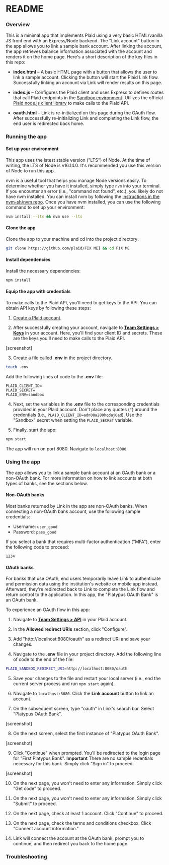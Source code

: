 # README

### Overview

This is a minimal app that implements Plaid using a very basic HTML/vanilla JS front end with an Express/Node backend. The "Link account" button in the app allows you to link a sample bank account. After linking the account, the app retrieves balance information associated with the account and renders it on the home page. Here's a short description of the key files in this repo:

- **index.html** – A basic HTML page with a button that allows the user to link a sample account. Clicking the button will start the Plaid Link flow. Successfully linking an account via Link will render results on this page.

- **index.js** – Configures the Plaid client and uses Express to defines routes that call Plaid endpoints in the [Sandbox environment](https://plaid.com/docs/quickstart/glossary/#environments). Utilizes the official [Plaid node.js client library](https://github.com/plaid/plaid-node) to make calls to the Plaid API.

- **oauth.html** – Link is re-initialized on this page during the OAuth flow. After successfully re-initializing Link and completing the Link flow, the end user is redirected back home.


### Running the app

#### Set up your environment

This app uses the latest stable version ("LTS") of Node. At the time of writing, the LTS of Node is v16.14.0. It's recommended you use this version of Node to run this app. 

nvm is a useful tool that helps you manage Node versions easily. To determine whether you have it installed, simply type `nvm` into your terminal. If you encounter an error (i.e., "command not found", etc.), you likely do not have nvm installed. You can install nvm by following the [instructions in the nvm-sh/nvm repo](https://github.com/nvm-sh/nvm#installing-and-updating). Once you have nvm installed, you can use the following command to set up your environment:

```bash
nvm install --lts && nvm use --lts
```

#### Clone the app

Clone the app to your machine and cd into the project directory:

```bash
git clone https://github.com/plaid/FIX ME] && cd FIX ME
```

#### Install dependencies

Install the necessary dependencies:

```bash
npm install
```

#### Equip the app with credentials

To make calls to the Plaid API, you'll need to get keys to the API. You can obtain API keys by following these steps:

1. [Create a Plaid account](https://dashboard.plaid.com/signup?email=&referrer_url=).

2. After successfully creating your account, navigate to [**Team Settings > Keys**](https://dashboard.plaid.com/team/keys) in your account. Here, you'll find your client ID and secrets. These are the keys you'll need to make calls to the Plaid API.

[screenshot]

3. Create a file called **.env** in the project directory.
```bash
touch .env
```

Add the following lines of code to the **.env** file:

```
PLAID_CLIENT_ID=
PLAID_SECRET=
PLAID_ENV=sandbox
```

4. Next, set the variables in the **.env** file to the corresponding credentials provided in your Plaid account. Don't place any quotes (`"`) around the credentials (i.e., `PLAID_CLIENT_ID=adn08a280hqdaj0ad`). Use the "Sandbox" secret when setting the `PLAID_SECRET` variable.


5. Finally, start the app:

```bash
npm start
```

The app will run on port 8080. Navigate to `localhost:8080`. 

### Using the app

The app allows you to link a sample bank account at an OAuth bank or a non-OAuth bank. For more information on how to link accounts at both types of banks, see the sections below.

#### Non-OAuth banks

Most banks returned by Link in the app are non-OAuth banks. When connecting a non-OAuth bank account, use the following sample credentials:

- Username: `user_good`
- Password: `pass_good`

If you select a bank that requires multi-factor authentication ("MFA"), enter the following code to proceed:

`1234`

#### OAuth banks

For banks that use OAuth, end users temporarily leave Link to authenticate and permission data using the institution's website or mobile app instead. Afterward, they're redirected back to Link to complete the Link flow and return control to the application. In this app, the "Platypus OAuth Bank" is an OAuth bank.

To experience an OAuth flow in this app:

1. Navigate to [**Team Settings > API**](https://dashboard.plaid.com/team/api) in your Plaid account.

2. In the **Allowed redirect URIs** section, click "Configure".

3. Add "http://localhost:8080/oauth" as a redirect URI and save your changes.

4. Navigate to the **.env** file in your project directory. Add the following line of code to the end of the file:

```bash
PLAID_SANDBOX_REDIRECT_URI=http://localhost:8080/oauth
```

5. Save your changes to the file and restart your local server (i.e., end the current server process and run `npm start` again).

6. Navigate to `localhost:8080`. Click the **Link account** button to link an account.

7. On the subsequent screen, type "oauth" in Link's search bar. Select "Platypus OAuth Bank".

[screenshot]

8. On the next screen, select the first instance of "Platypus OAuth Bank". 

[screenshot]

9. Click "Continue" when prompted. You'll be redirected to the login page for "First Platypus Bank". **Important** There are no sample redentials necessary for this bank. Simply click "Sign in" to proceed.

[screenshot]

10. On the next page, you won't need to enter any information. Simply click "Get code" to proceed.

11. On the next page, you won't need to enter any information. Simply click "Submit" to proceed.

12. On the next page, check at least 1 account. Click "Continue" to proceed.

13. On the next page, check the terms and conditions checkbox. Click "Connect account information."

14. Link will connect the account at the OAuth bank, prompt you to continue, and then redirect you back to the home page.

### Troubleshooting